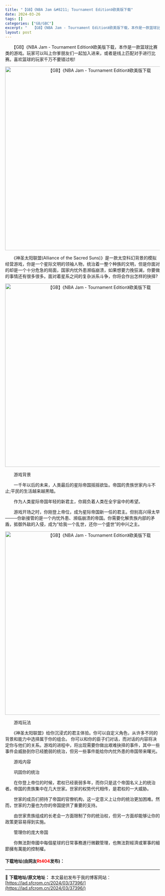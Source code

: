 ```yaml
---
title: "【GB】《NBA Jam &#8211; Tournament Edition》欧美版下载"
date: 2024-03-26
tags: []
categories: ["GB/GBC"]
excerpt: "　　【GB】《NBA Jam - Tournament Edition》欧美版下载，本作是一款篮球比赛类的游戏。玩家可以叫上你爹朋友们一起加入进来，或者是线上匹配对手进行比赛。喜欢篮球的玩家千万不要错过啦! 　　《神圣太阳联盟(Alliance of the Sacred Suns)》是一款太空科幻&hellip;"
layout: post
---
```


 <p>　　【GB】《NBA Jam - Tournament Edition》欧美版下载，本作是一款篮球比赛类的游戏。玩家可以叫上你爹朋友们一起加入进来，或者是线上匹配对手进行比赛。喜欢篮球的玩家千万不要错过啦!</p> <p align="center"><img align="" border="0" src="https://lad.sfcrom.cn/wp-content/uploads/2024/03/20240326_6602821ad869a.png" width="599" alt="【GB】《NBA Jam - Tournament Edition》欧美版下载" /></p> <p>　　《神圣太阳联盟(Alliance of the Sacred Suns)》是一款太空科幻背景的模拟经营游戏，你是一个星际文明的领袖人物，统治着一整个种族的文明，但是你面对的却是一个十分危急的局面，国家内忧外患濒临崩溃，如果想要力挽狂澜，你要做的事情还有很多很多。面对着星系之间的复杂派系斗争，你将会作出怎样的抉择?</p> <p align="center"><img align="" border="0" src="https://lad.sfcrom.cn/wp-content/uploads/2024/03/20240326_6602821c2aca2.png" width="598" alt="【GB】《NBA Jam - Tournament Edition》欧美版下载" /></p> <p>　　游戏背景</p> <p>　　一千年以后的未来，人类最后的星际帝国摇摇欲坠。帝国的贵族世家内斗不止;平民的生活越来越黑暗。</p> <p>　　作为人类星际帝国年轻的新君主，你肩负着人类在全宇宙中的希望。</p> <p>　　游戏开场之时，你刚登上帝位，成为星际帝国新一任的君主。但别高兴得太早────你新接管的是一个内忧外患、濒临崩溃的帝国。你需要化解贵族内部的矛盾，抵御外敌的入侵，成为&ldquo;给我一个乱世，还你一个盛世&rdquo;的中兴之主。</p> <p align="center"><img align="" border="0" src="https://lad.sfcrom.cn/wp-content/uploads/2024/03/20240326_6602821dbb26a.png" width="598" alt="【GB】《NBA Jam - Tournament Edition》欧美版下载" /></p> <p>　　游戏玩法</p> <p>　　《神圣太阳联盟》给你沉浸式的君主体验。你可以自定义角色，从许多不同的背景和能力中选择属于你的组合。 你可以和你的臣子们对话，而对话的内容将决定你与他们的关系。游戏的进程中，将出现需要你做出艰难抉择的事件，其中一些事件会威胁到你已经脆弱的统治，但另一些事件能给你内忧外患的帝国带来曙光。</p> <p>　　游戏内容</p> <p>　　巩固你的统治</p> <p>　　在你登上帝位的时候，君权已经衰弱多年，而你只是这个帝国名义上的统治者。帝国的贵族集中在几大世家。世家的权势代代相传，是君权的一大威胁。</p> <p>　　世家的成员们把持了帝国的官僚机构，这一定意义上让你的统治更加困难。然而，世家的力量也为你的帝国提供了重要的支持。</p> <p>　　由世家贵族组成的长老会一方面限制了你的统治权，但另一方面却能够让你的政策更容易得到实施。</p> <p>　　管理你的庞大帝国</p> <p>　　你無法對帝國中每個星球的日常事務進行微觀管理，也無法對經濟或軍事的細節擁有萬能的控制權。</p> <p><h4>下载地址(由网友<font color="red">Rt404</font>发布)：</h4></p> 

---
📖 **下载地址/原文地址：** 本文最初发布于我的博客网站：[https://lad.sfcrom.cn/2024/03/37396/](https://lad.sfcrom.cn/2024/03/37396/)
